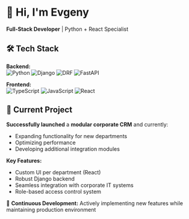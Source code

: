 # 👋 Hi, I'm Evgeny

**Full-Stack Developer** | Python + React Specialist

## 🛠️ Tech Stack
**Backend:**  
![Python](https://img.shields.io/badge/-Python-3776AB?logo=python&logoColor=white)
![Django](https://img.shields.io/badge/-Django-092E20?logo=django)
![DRF](https://img.shields.io/badge/-Django_REST-ff1709)
![FastAPI](https://img.shields.io/badge/-FastAPI-009688?logo=fastapi)

**Frontend:**  
![TypeScript](https://img.shields.io/badge/-TypeScript-3178C6?logo=typescript&logoColor=white)
![JavaScript](https://img.shields.io/badge/-JavaScript-F7DF1E?logo=javascript)
![React](https://img.shields.io/badge/-React-61DAFB?logo=react)

## 🚀 Current Project
**Successfully launched** a **modular corporate CRM** and currently:
- Expanding functionality for new departments
- Optimizing performance
- Developing additional integration modules

**Key Features:**
- Custom UI per department (React)
- Robust Django backend
- Seamless integration with corporate IT systems
- Role-based access control system

🔧 **Continuous Development:** Actively implementing new features while maintaining production environment
